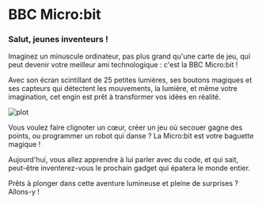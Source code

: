 # BBC Micro:bit

 ### Salut, jeunes inventeurs ! 
 
Imaginez un minuscule ordinateur, pas plus grand qu'une carte de jeu, 
 qui peut devenir votre meilleur ami technologique : c'est la BBC Micro:bit ! 

Avec son écran scintillant de 25 petites lumières, 
ses boutons magiques et ses capteurs qui détectent les mouvements, la lumière, et même votre imagination, 
cet engin est prêt à transformer vos idées en réalité.

![plot](./microbitv2.avif)
 
Vous voulez faire clignoter un cœur, créer un jeu où secouer gagne des points, 
ou programmer un robot qui danse ? 
La Micro:bit est votre baguette magique ! 

Aujourd'hui, vous allez apprendre à lui parler avec du code, et qui sait, 
peut-être inventerez-vous le prochain gadget qui épatera le monde entier.

Prêts à plonger dans cette aventure lumineuse et pleine de surprises ? Allons-y !
